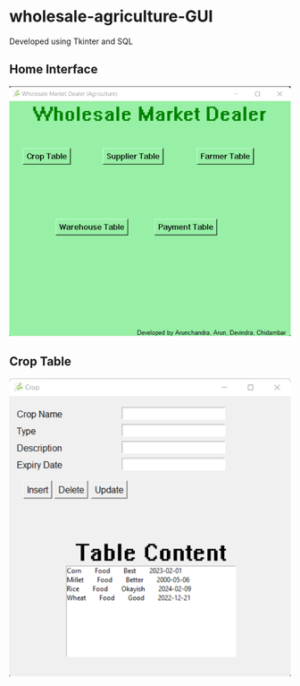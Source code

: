 # wholesale-agriculture-GUI
Developed using Tkinter and SQL

## Home Interface
![Home Interface](https://github.com/Hunking9797/wholesale-agriculture-GUI/blob/master/Sample%20Images/1.png?raw=true)

## Crop Table
![Crop Details(CRUD)](https://github.com/Hunking9797/wholesale-agriculture-GUI/blob/master/Sample%20Images/2.png?)

